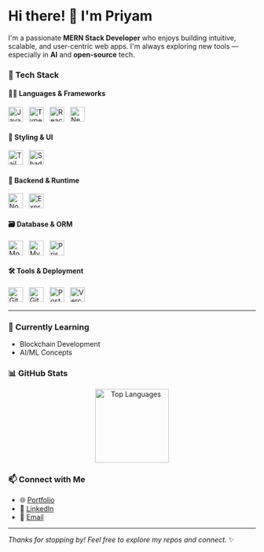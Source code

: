 # Hi there! 👋 I'm Priyam

I'm a passionate **MERN Stack Developer** who enjoys building intuitive, scalable, and user-centric web apps. I'm always exploring new tools — especially in **AI** and **open-source** tech.

### 🚀 Tech Stack

#### 👨‍💻 Languages & Frameworks
<p align="left">
  <img src="https://img.shields.io/badge/JavaScript-F7DF1E?logo=javascript&logoColor=black" alt="JavaScript" height="30" style="margin-right:8px;"/>
  <img src="https://img.shields.io/badge/TypeScript-3178C6?logo=typescript&logoColor=white" alt="TypeScript" height="30" style="margin-right:8px;"/>
  <img src="https://img.shields.io/badge/React-61DAFB?logo=react&logoColor=black" alt="React" height="30" style="margin-right:8px;"/>
  <img src="https://img.shields.io/badge/Next.js-000000?logo=next.js&logoColor=white" alt="Next.js" height="30" style="margin-right:8px;"/>
</p>

#### 🎨 Styling & UI
<p align="left">
  <img src="https://img.shields.io/badge/Tailwind_CSS-06B6D4?logo=tailwindcss&logoColor=white" alt="Tailwind CSS" height="30" style="margin-right:8px;"/>
  <img src="https://img.shields.io/badge/ShadCN-000000?style=flat" alt="ShadCN" height="30" style="margin-right:8px;"/>
</p>

#### 🧠 Backend & Runtime
<p align="left">
  <img src="https://img.shields.io/badge/Node.js-339933?logo=node.js&logoColor=white" alt="Node.js" height="30" style="margin-right:8px;"/>
  <img src="https://img.shields.io/badge/Express.js-000000?logo=express&logoColor=white" alt="Express.js" height="30" style="margin-right:8px;"/>
</p>

#### 🗃️ Database & ORM
<p align="left">
  <img src="https://img.shields.io/badge/MongoDB-47A248?logo=mongodb&logoColor=white" alt="MongoDB" height="30" style="margin-right:8px;"/>
  <img src="https://img.shields.io/badge/MySQL-4479A1?logo=mysql&logoColor=white" alt="MySQL" height="30" style="margin-right:8px;"/>
  <img src="https://img.shields.io/badge/Prisma-2D3748?logo=prisma&logoColor=white" alt="Prisma" height="30" style="margin-right:8px;"/>
</p>

#### 🛠️ Tools & Deployment
<p align="left">
  <img src="https://img.shields.io/badge/Git-F05032?logo=git&logoColor=white" alt="Git" height="30" style="margin-right:8px;"/>
  <img src="https://img.shields.io/badge/GitHub-181717?logo=github&logoColor=white" alt="GitHub" height="30" style="margin-right:8px;"/>
  <img src="https://img.shields.io/badge/Postman-FF6C37?logo=postman&logoColor=white" alt="Postman" height="30" style="margin-right:8px;"/>
  <img src="https://img.shields.io/badge/Vercel-000000?logo=vercel&logoColor=white" alt="Vercel" height="30" style="margin-right:8px;"/>
</p>

---

### 🌱 Currently Learning
- Blockchain Development
- AI/ML Concepts

### 📊 GitHub Stats

<p align="center">
<!--   <img src="https://github-readme-stats.vercel.app/api?username=priy-am&show_icons=true&theme=tokyonight" alt="Priyam's GitHub Stats" height="150" /> -->
  <img src="https://github-readme-stats.vercel.app/api/top-langs/?username=priy-am&layout=compact&theme=tokyonight" alt="Top Languages" height="150" />
</p>

<!-- Optional Contributions Graph -->
<!-- <p align="center">
  <img src="https://github-readme-activity-graph.vercel.app/graph?username=priy-am&theme=tokyo-night" alt="GitHub Activity Graph"/>
</p> -->

### 📫 Connect with Me
- 🌐 [Portfolio](https://priyam-five.vercel.app/)
- 💼 [LinkedIn](https://www.linkedin.com/in/priy-am/)
- 📧 [Email](mailto:priyam2101753@gmail.com)

---

_Thanks for stopping by! Feel free to explore my repos and connect._ ✨
